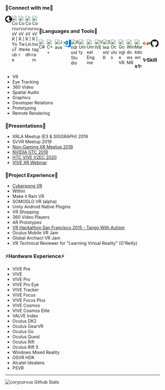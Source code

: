 <!--
-->

### 👋Connect with me👋

[<img align="left" alt="CorvusVR.com" width="22px" src="https://raw.githubusercontent.com/iconic/open-iconic/master/svg/globe.svg" />][website]
[<img align="left" alt="CorvusVR | YouTube" width="22px" src="https://cdn.jsdelivr.net/npm/simple-icons@v3/icons/youtube.svg" />][youtube]
[<img align="left" alt="CorvusVR | Twitter" width="22px" src="https://cdn.jsdelivr.net/npm/simple-icons@v3/icons/twitter.svg" />][twitter]
[<img align="left" alt="CorvusVR | LinkedIn" width="22px" src="https://cdn.jsdelivr.net/npm/simple-icons@v3/icons/linkedin.svg" />][linkedin]
[<img align="left" alt="CorvusVR | Instagram" width="22px" src="https://cdn.jsdelivr.net/npm/simple-icons@v3/icons/instagram.svg" />][instagram]

<br />


### 🔨Languages and Tools🔨
<img align="left" alt="C#" width="26" src="https://user-images.githubusercontent.com/3579516/89849455-64de4e00-db3d-11ea-8581-f45221daabcd.png" />
<img align="left" alt="C++" width="26" src="https://user-images.githubusercontent.com/3579516/89849388-47a97f80-db3d-11ea-99c6-a5d6aed91683.png" />
<img align="left" alt="Java" width="26" src="https://user-images.githubusercontent.com/3579516/89849356-32345580-db3d-11ea-9cf3-94067f1c0e7e.png" />
<img align="left" alt="Visual Studio" width="26" src="https://raw.githubusercontent.com/github/explore/80688e429a7d4ef2fca1e82350fe8e3517d3494d/topics/visual-studio-code/visual-studio-code.png" />
<img align="left" alt="Android Studio" width="26" src="https://user-images.githubusercontent.com/3579516/89849306-17fa7780-db3d-11ea-83e8-ce1be0ee979d.png" />
<img align="left" alt="Unity" width="26" src="https://user-images.githubusercontent.com/3579516/89849500-7f182c00-db3d-11ea-82b7-67de639fbb3f.png" />
<img align="left" alt="Unreal Engine" width="26" src="https://user-images.githubusercontent.com/3579516/89849274-031de400-db3d-11ea-89d4-04f32a1b9360.png" />
<img align="left" alt="VIVE" width="26" src="https://user-images.githubusercontent.com/3579516/89849153-b9cd9480-db3c-11ea-8783-a8b70e4e98cd.png" />
<img align="left" alt="SteamVR" width="26" src="https://user-images.githubusercontent.com/3579516/89849190-d9fd5380-db3c-11ea-8421-5629a60a3809.png" />
<img align="left" alt="Oculus" width="26" src="https://user-images.githubusercontent.com/3579516/89849228-eed9e700-db3c-11ea-9ab2-65e983e50a5e.png" />
<img align="left" alt="Google VR" width="26" src="https://user-images.githubusercontent.com/3579516/89849013-76732600-db3c-11ea-8766-47c1b1ecfb00.jpg" />
<img align="left" alt="Windows MR" width="26" src="https://user-images.githubusercontent.com/3579516/89849075-91de3100-db3c-11ea-83f5-9409d025a96e.png" />
<img align="left" alt="Markdown" width="26" src="https://user-images.githubusercontent.com/3579516/89848972-5c394800-db3c-11ea-8894-75ff94dd3d94.png" />
<img align="left" alt="Git" width="26" src="https://raw.githubusercontent.com/github/explore/80688e429a7d4ef2fca1e82350fe8e3517d3494d/topics/git/git.png" />
<img align="left" alt="GitHub" width="26" src="https://raw.githubusercontent.com/github/explore/78df643247d429f6cc873026c0622819ad797942/topics/github/github.png" />


<br />
<br />


### ✨Skills✨
* VR
* Eye Tracking
* 360 Video
* Spatial Audio
* Graphics
* Developer Relations
* Prototyping
* Remote Rendering


### 💬Presentations💬
* XRLA Meetup (E3 & SIGGRAPH) 2019
* SVVR Meetup 2019
* [Non-Gaming XR Meetup 2019](https://www.meetup.com/Non-Gaming-XR/events/262986190/)
* [NVIDIA GTC 2019](https://developer.nvidia.com/gtc/2019/video/S91047)
* [HTC VIVE V2EC 2020](https://www.youtube.com/watch?v=kHNMTxSWXzk)
* [VIVE XR Webinar](https://attendee.gotowebinar.com/register/3864979489729227788)


### 🌱Project Experience🌱
* [Cyberpong VR](https://store.steampowered.com/app/462000/Cyberpong/)
* Within
* Make it Rain VR
* SOMOGLO VR (alpha)
* Unity Android Native Plugins
* VR Shopping
* 360 Video Players
* AR Prototypes
* [VR Hackathon San Francisco 2015 - Tango With Autism](https://uploadvr.com/google-tango-vr/)
* Oculus Mobile VR Jam
* Global Archiact VR Jam
* VR Technical Reviewer for "Learning Virtual Reality" (O'Reilly)


### ⚡Hardware Experience⚡
* VIVE Pre
* VIVE
* VIVE Pro
* VIVE Pro Eye
* VIVE Tracker
* VIVE Focus
* VIVE Focus Plus
* VIVE Cosmos
* VIVE Cosmos Elite
* VALVE Index
* Oculus DK2
* Oculus GearVR
* Oculus Go
* Oculus Quest
* Oculus Rift
* Oculus Rift S
* Windows Mixed Reality
* OSVR HDK
* Alcatel Idealens
* PSVR


---

<img align="left" alt="corycorvus Github Stats" src="https://github-readme-stats.vercel.app/api?username=corycorvus&show_icons=true&hide_border=true&count_private=true" />

<!--
<img align="left" alt="corycorvus Github Stats" src="https://github-readme-stats.vercel.app/api?username=corycorvus&show_icons=true&hide_border=true&count_private=true&theme=cobalt" />
-->


[website]: http://corvusvr.com/
[twitter]: https://twitter.com/corvusvr
[youtube]: https://youtube.com/corycorvus
[instagram]: https://instagram.com/corvus.vr
[linkedin]: https://linkedin.com/in/corycorvus
